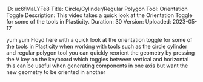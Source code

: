 ID: uc6fMaLYFe8
Title: Circle/Cylinder/Regular Polygon Tool: Orientation Toggle
Description: This video takes a quick look at the Orientation Toggle for some of the tools in Plasticity.
Duration: 30
Version: 
Uploaded: 2023-05-17

yum yum Floyd here with a quick look at
the orientation toggle for some of the
tools in Plasticity when working with
tools such as the circle cylinder and
regular polygon tool you can quickly
reorient the geometry by pressing the V
key on the keyboard which toggles
between vertical and horizontal this can
be useful when generating components in
one axis but want the new geometry to be
oriented in another